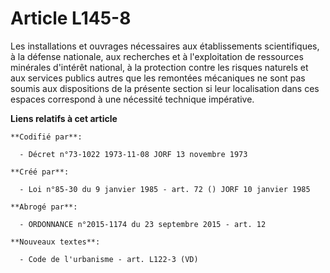 # Article L145-8

Les installations et ouvrages nécessaires aux établissements scientifiques, à la défense nationale, aux recherches et à
l'exploitation de ressources minérales d'intérêt national, à la protection contre les risques naturels et aux services
publics autres que les remontées mécaniques ne sont pas soumis aux dispositions de la présente section si leur localisation
dans ces espaces correspond à une nécessité technique impérative.

**Liens relatifs à cet article**

	**Codifié par**:

	  - Décret n°73-1022 1973-11-08 JORF 13 novembre 1973

	**Créé par**:

	  - Loi n°85-30 du 9 janvier 1985 - art. 72 () JORF 10 janvier 1985

	**Abrogé par**:

	  - ORDONNANCE n°2015-1174 du 23 septembre 2015 - art. 12

	**Nouveaux textes**:

	  - Code de l'urbanisme - art. L122-3 (VD)
